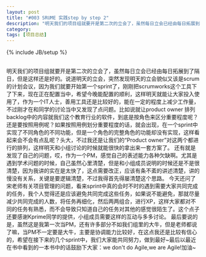 ```yaml
---
layout: post
title: "#003 SRUME 实践step by step 2"
description: "明天我们的项目组就要开是第二次的立会了，虽然每日立会已经由每日拓展到了隔日，但是这样还是好的。说道明天的立会，突然发现明天的立会貌似又该是scrum的计划会议，因为我们就要开始第一个sprint了，刚刚把scrumworks这个工具下了下来，现在正在配置当中，希望今晚能配置的顺利，这样明天就能让大家投入使用了，作为一个IT人士，善用工具还是比较好的，能在一定的程度上减少工作量，不过刚才在和同学的讨论当中又发现了点问题。"
category: 
tags: [项目总结]
---
```

{% include JB/setup %}
##
明天我们的项目组就要开是第二次的立会了，虽然每日立会已经由每日拓展到了隔日，但是这样还是好的。说道明天的立会，突然发现明天的立会貌似又该是scrum的计划会议，因为我们就要开始第一个sprint了，刚刚把scrumworks这个工具下了下来，现在正在配置当中，希望今晚能配置的顺利，这样明天就能让大家投入使用了，作为一个IT人士，善用工具还是比较好的，能在一定的程度上减少工作量，不过刚才在和同学的讨论当中又发现了点问题。比如说就让product owner 排列backlog中的内容就我们这个教育行业的软件，到底是按角色来区分重要程度呢？还是要按照用例呢？如果按照用例划分重要程度的话，就会出现，在一个sprint中实现了不同角色的不同功能，但是一个角色的完整角色的功能却没有实现，这样看起来会不会有点乱呢？头大，不过我还是让我们的“Product owner”对这两个都进行的排列，这样明天和小组讨论的时候就能很快的拿出来一套方案了。
还有就是发现了自己的问题，哎，作为一个PM，感觉自己的表述能力各种欠缺啊。尤其是遇到学术问题的时候，自己虽然心里清楚，但是和小组成员说明的时候还是不是很清楚，因为我讲的实在是太快了，这点需要改正，应该有条不紊的讲述清楚，讲的慢没有关系，关键是要逻辑清楚，不过我得首先得屡清楚这个思路。
今天还问了宋老师有关项目管理的问题，看来sprint中真的会时不时的遇到需要大家共同完成的任务，我个人觉得还是应该避免共同完成这些任务，如果说不能避免，那就尽量减少共同完成的人数，将任务再细化，然后两两组合，进行XP，这样大家都对不同的任务有熟悉，而不会导致只知道自己的任务对其他的感觉很陌生了。这个点子还要感谢Kprime同学的提供，小组成员需要这样的互动与多多讨论。
最后要说的是，虽然这是我第一次当PM，还有许多部分不如我们组里的大牛，但是老师都说了嘛，当PM不一定要是大牛，主要是协调能力比较好，在这点我还是比较有信心的，希望在接下来的几个sprint中，我们大家能共同努力，做到最好~最后以最近在书中看到的一本书中的话鼓励下大家：we don't do Agile,we are Agile!加油~
##
